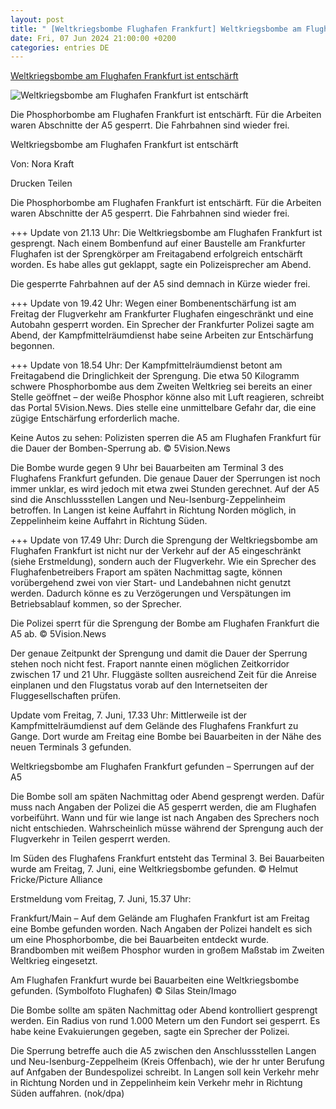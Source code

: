 ```yaml
---
layout: post
title: " [Weltkriegsbombe Flughafen Frankfurt] Weltkriegsbombe am Flughafen Frankfurt ist entschärft"
date: Fri, 07 Jun 2024 21:00:00 +0200
categories: entries DE
---
```

[Weltkriegsbombe am Flughafen Frankfurt ist entschärft](https://www.fr.de/frankfurt/weltkriegsbombe-bei-bauarbeiten-am-flughafen-frankfurt-gefunden-zr-93116580.html)

![Weltkriegsbombe am Flughafen Frankfurt ist entschärft](https://www.fr.de/assets/images/34/767/34767718-keine-autos-zu-sehen-polizisten-sperren-die-a5-am-flughafen-frankfurt-fuer-die-dauer-der-bomben-sperrung-ab-46fe.jpg)

Die Phosphorbombe am Flughafen Frankfurt ist entschärft. Für die Arbeiten waren Abschnitte der A5 gesperrt. Die Fahrbahnen sind wieder frei.

Weltkriegsbombe am Flughafen Frankfurt ist entschärft

Von: Nora Kraft

Drucken Teilen

Die Phosphorbombe am Flughafen Frankfurt ist entschärft. Für die Arbeiten waren Abschnitte der A5 gesperrt. Die Fahrbahnen sind wieder frei.

+++ Update von 21.13 Uhr: Die Weltkriegsbombe am Flughafen Frankfurt ist gesprengt. Nach einem Bombenfund auf einer Baustelle am Frankfurter Flughafen ist der Sprengkörper am Freitagabend erfolgreich entschärft worden. Es habe alles gut geklappt, sagte ein Polizeisprecher am Abend.

Die gesperrte Fahrbahnen auf der A5 sind demnach in Kürze wieder frei.

+++ Update von 19.42 Uhr: Wegen einer Bombenentschärfung ist am Freitag der Flugverkehr am Frankfurter Flughafen eingeschränkt und eine Autobahn gesperrt worden. Ein Sprecher der Frankfurter Polizei sagte am Abend, der Kampfmittelräumdienst habe seine Arbeiten zur Entschärfung begonnen.

+++ Update von 18.54 Uhr: Der Kampfmittelräumdienst betont am Freitagabend die Dringlichkeit der Sprengung. Die etwa 50 Kilogramm schwere Phosphorbombe aus dem Zweiten Weltkrieg sei bereits an einer Stelle geöffnet – der weiße Phosphor könne also mit Luft reagieren, schreibt das Portal 5Vision.News. Dies stelle eine unmittelbare Gefahr dar, die eine zügige Entschärfung erforderlich mache.

Keine Autos zu sehen: Polizisten sperren die A5 am Flughafen Frankfurt für die Dauer der Bomben-Sperrung ab. © 5Vision.News

Die Bombe wurde gegen 9 Uhr bei Bauarbeiten am Terminal 3 des Flughafens Frankfurt gefunden. Die genaue Dauer der Sperrungen ist noch immer unklar, es wird jedoch mit etwa zwei Stunden gerechnet. Auf der A5 sind die Anschlussstellen Langen und Neu-Isenburg-Zeppelinheim betroffen. In Langen ist keine Auffahrt in Richtung Norden möglich, in Zeppelinheim keine Auffahrt in Richtung Süden.

+++ Update von 17.49 Uhr: Durch die Sprengung der Weltkriegsbombe am Flughafen Frankfurt ist nicht nur der Verkehr auf der A5 eingeschränkt (siehe Erstmeldung), sondern auch der Flugverkehr. Wie ein Sprecher des Flughafenbetreibers Fraport am späten Nachmittag sagte, können vorübergehend zwei von vier Start- und Landebahnen nicht genutzt werden. Dadurch könne es zu Verzögerungen und Verspätungen im Betriebsablauf kommen, so der Sprecher.

Die Polizei sperrt für die Sprengung der Bombe am Flughafen Frankfurt die A5 ab. © 5Vision.News

Der genaue Zeitpunkt der Sprengung und damit die Dauer der Sperrung stehen noch nicht fest. Fraport nannte einen möglichen Zeitkorridor zwischen 17 und 21 Uhr. Fluggäste sollten ausreichend Zeit für die Anreise einplanen und den Flugstatus vorab auf den Internetseiten der Fluggesellschaften prüfen.

Update vom Freitag, 7. Juni, 17.33 Uhr: Mittlerweile ist der Kampfmittelräumdienst auf dem Gelände des Flughafens Frankfurt zu Gange. Dort wurde am Freitag eine Bombe bei Bauarbeiten in der Nähe des neuen Terminals 3 gefunden.

Weltkriegsbombe am Flughafen Frankfurt gefunden – Sperrungen auf der A5

Die Bombe soll am späten Nachmittag oder Abend gesprengt werden. Dafür muss nach Angaben der Polizei die A5 gesperrt werden, die am Flughafen vorbeiführt. Wann und für wie lange ist nach Angaben des Sprechers noch nicht entschieden. Wahrscheinlich müsse während der Sprengung auch der Flugverkehr in Teilen gesperrt werden.

Im Süden des Flughafens Frankfurt entsteht das Terminal 3. Bei Bauarbeiten wurde am Freitag, 7. Juni, eine Weltkriegsbombe gefunden. © Helmut Fricke/Picture Alliance

Erstmeldung vom Freitag, 7. Juni, 15.37 Uhr:

Frankfurt/Main – Auf dem Gelände am Flughafen Frankfurt ist am Freitag eine Bombe gefunden worden. Nach Angaben der Polizei handelt es sich um eine Phosphorbombe, die bei Bauarbeiten entdeckt wurde. Brandbomben mit weißem Phosphor wurden in großem Maßstab im Zweiten Weltkrieg eingesetzt.

Am Flughafen Frankfurt wurde bei Bauarbeiten eine Weltkriegsbombe gefunden. (Symbolfoto Flughafen) © Silas Stein/Imago

Die Bombe sollte am späten Nachmittag oder Abend kontrolliert gesprengt werden. Ein Radius von rund 1.000 Metern um den Fundort sei gesperrt. Es habe keine Evakuierungen gegeben, sagte ein Sprecher der Polizei.

Die Sperrung betreffe auch die A5 zwischen den Anschlussstellen Langen und Neu-Isenburg-Zeppelheim (Kreis Offenbach), wie der hr unter Berufung auf Anfgaben der Bundespolizei schreibt. In Langen soll kein Verkehr mehr in Richtung Norden und in Zeppelinheim kein Verkehr mehr in Richtung Süden auffahren. (nok/dpa)


